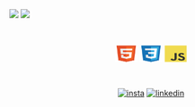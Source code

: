 <div dir="auto">
  <img height="170em" src="https://github-readme-stats.vercel.app/api?username=guilhermelautert&show_icons=true&theme=midnight-purple">
  <img height="150em" src="https://github-readme-stats.vercel.app/api/top-langs/?username=guilhermelautert&layout=compact&theme=midnight-purple">
</div>
  
  ##
<div  align="center"><br>
    <img align="center" alt="HTML" height="30" width="40" src="https://raw.githubusercontent.com/devicons/devicon/master/icons/html5/html5-original.svg">
    <img align="center" alt="CSS" height="30" width="40" src="https://raw.githubusercontent.com/devicons/devicon/master/icons/css3/css3-original.svg">
    <img align="center" alt="JavaScript" height="30" width="40" src="https://raw.githubusercontent.com/devicons/devicon/master/icons/javascript/javascript-original.svg">
</div>
  
  ##
  
 <div  align="center"><br>
  <a href="https://instagram.com/guilherme.lautert" target="_blank"><img alt="insta" height="40" weigth="40" src="https://cdn-icons-png.flaticon.com/512/1384/1384031.png" target="_blank"></a>
  <a href="https://www.linkedin.com/in/guilherme-lautert-de-lima-5639ba252/" target="_blank"><img alt="linkedin" height="40" weigth="40" src="https://user-images.githubusercontent.com/123305899/232071662-85d61ce4-97bf-4fdf-b0bf-c720538af49f.png" target="_blank"></a>
